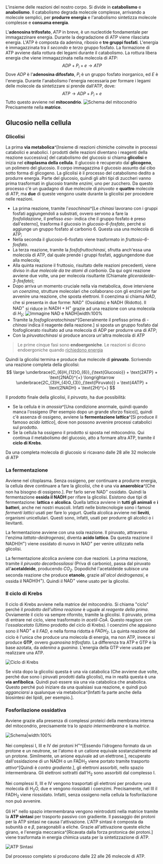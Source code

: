 L'insieme delle reazioni del nostro corpo. Si divide in **catabolismo** e **anabolismo**.
Il catabolismo degrada molecole complesse, arrivando a molecole semplici, per **produrre energia** e l'anabolismo sintetizza molecole complesse e **consuma energia**.

L'**adenosina trifosfato**, *ATP* in breve, è un nucleotide fondamentale per immagazzinare energia. Durante la degradazione di ATP viene rilasciata energia.
L'ATP è composta da adenina, ribosio e **tre gruppi fosfati**. L'energia è immagazzinata tra il *secondo* e *terzo* gruppo fosfato.
La formazione di ATP avviene dalla rottura dei legami durante il catabolismo. La rottura libera  energia che viene immagazzinata nella molecola di ATP:
$$
ADP+P_{i}+e \rightarrow ATP
$$
Dove *ADP* è l'**adenosina difosfato**, $P_{i}$ è un gruppo fosfato inorganico, ed $E$ è l'energia.
Durante l'anabolismo l'energia necessaria per formare i legami delle molecole da sintetizzare si prende dall'ATP, dove:
$$
ATP \rightarrow ADP+P_{i}+e
$$
Tutto questo avviene nel **mitocondrio**.
![Schema del mitocondrio](https://promedtest.it/wp-content/uploads/2022/07/MITO.png)
Precisamente nella **matrice**.

## Glucosio nella cellula

### Glicolisi
La prima **via metabolica**^[Insieme di reazioni chimiche coinvolte in processi catabolici e anabolici. I prodotti delle reazioni diventano i reagenti della reazione successiva] del catabolismo del glucosio si chiama **glicolisi** e inizia nel **citoplasma della cellula**. Il glucosio è recuperato dal **glicogeno**, un polimero del glucosio. Il corpo immagazzina il glucosio assunto dal cibo sotto forma di glicogeno. 
La glicolisi è il processo del catabolismo dedito a produrre energia. Parte del glucosio, quindi gli altri tipi di zuccheri vanno prima trasformati in glucosio tramite *enzimi*, uno per zucchero.
Da questo processo c'è un guadagno di due molecole di *piruvato* e **quattro** molecole di ATP, ma **due** di queste vengono usate durante la glicolisi per procedere nelle reazioni.

- La prima reazione, tramite l'*esochinasi*^[Le *chinasi* lavorano con i gruppi fosfati aggiungendoli a substrati, ovvero servono a fare la *fosfolidazione*, il prefisso *eso-* indica che il gruppo fosfato è preso dall'esterno], trasforma il glucosio in *glucosio-6-fosfato*, perché si aggiunge un gruppo fosfato al carbonio 6. Questa usa una molecola di ATP;
- Nella seconda il glucosio-6-fosfato viene trasformato in *fruttosio-6-fosfato*.
- La terza reazione, tramite la *fosfofruttochinasi*, sfrutta anch'essa una molecola di ATP, dal quale prende i gruppi fosfati, aggiungendone due alla molecola;
- Alla quinta reazione il fruttosio, risultato delle reazioni precedenti, viene diviso in *due molecole da tre atomi di carbonio*. Da qui ogni reazione avviene due volte, una per molecola risultante (Chiamate *gliceraideide-3-fosfato*);
- Dopo arriva un momento cruciale nella via metabolica, dove interviene un *coenzima*, strutture molecolari che collaborano con gli enzimi per far avvenire una reazione, che sposta elettroni.
  Il coenzima si chiama *$\text{NAD}$*, che si presenta in due forme: $\text{NAD}^{+}$ (Ossidato) e $\text{NADH}$ (Ridotto). Il $\text{NAD}^{+}$ si riduce in $\text{NADH} + \text{H}^{+}$ grazie ad una reazione con una molecola di $H_{2}$;
  ![Immagine NAD e NADH|width:100%](https://cdn.shopify.com/s/files/1/0268/1811/7694/files/redox-reaction_480x480.png?v=1625878447)
- Tramite la *fosfogliceratochinasi*^[Generalmente il prefisso prima di *-chinasi* indica il reagente della reazione.] si sposta un gruppo fosfato dal fosfoglicerato risultato ad una molecola di ADP per produrre una di ATP;
- Con la *piruvatochinasi* si produce ancora un'altra molecola di ATP

> Le prime cinque fasi sono **endoergoniche**. Le reazioni si dicono endoergoniche quando <u>richiedono energia</u>

Quindi la glicolisi termina e produce due molecole di **piruvato**.
Scrivendo una reazione completa della glicolisi:
$$
\large
\underbrace{C_{6}H_{12}O_{6}}_{\text{Glucosio}} + \text{2ATP} + \text{2NAD}^{+} \longrightarrow
\underbrace{2C_{3}H_{4}O_{3}}_{\text{Piruvato}} + \text{4ATP} + \text{2NADH} + \text{2H}^{+}
$$

Il prodotto finale della glicolisi, il *piruvato*,  ha due possibilità:
- Se la cellula è in *anossia*^[Una condizione anormale, quindi quando manca l'ossigeno (Per esempio dopo un grande sforzo fisico)], quindi c'è assenza di ossigeno, avviene la **fermentazione lattica**^[Si produce il famoso *acido lattico*], dove non possono avvenire processi catabolici sul prodotto.
- Se la cellula ha ossigeno il prodotto si sposta nel mitocondrio. Qui continua il metabolismo del glucosio, atto a formare altra $\text{ATP}$, tramite il **ciclo di Krebs**.

Da una completa molecola di glucosio si ricavano dalle 28 alle 32 molecole di $\text{ATP}$

### La fermentazione
Avviene nel citoplasma. Senza ossigeno, per continuare a produrre energia, la cellula deve continuare a fare la glicolisi, che è una via **anaerobica**^[Che non ha bisogno di ossigeno.]. Per farlo serve $\text{NAD}^{+}$ ossidato. Quindi la fermentazione  **ossida il $\text{NADH}$** per rifare la glicolisi.
Esistono due tipi di fermentazione: **lattica** e **alcolica**.
Quella lattica avviene in **tutti gli animali** e **i batteri**, anche nei nostri muscoli. Infatti nelle biotecnologie sono i famosi *fermenti lattici* usati per fare lo yogurt.
Quella alcolica avviene nei **lieviti**, organismi unicellulari. Questi sono, infatti, usati per produrre gli alcolici o i lievitanti.

La fermentazione avviene con una sola reazione. Il piruvato, attraverso l'enzima *lattato-deidrogenasi*, diventa **acido lattico**. Da questa reazione il $\text{NADH}(\text{H}^{+})$ viene ossidato di nuovo in $\text{NAD}^{+}$ per venire utilizzato nella glicolisi.

La fermentazione alcolica avviene con due reazioni. La prima reazione, tramite il *piruvato decarbossilassi* (Priva di carbonio), passa dal piruvato all'**acetaldeide**, producendo *$CO_{2}$*. Dopodiché l'acetaldeide subisce una seconda reazione che produce **etanolo**, grazie all'*alcol deidrogenasi*, e ossida il $\text{NADH}(\text{H}^{+})$. Quindi il $\text{NAD}^{+}$ viene usato per la glicolisi.
### Il ciclo di Krebs
Il ciclo di Krebs avviene nella matrice del mitocondrio. Si chiama "ciclo" perché il *prodotto dell'ultima reazione* è uguale al *reagente della prima*. Ovviamente il ciclo va sempre rifornito, tramite la glicolisi.
Il piruvato, prima di entrare nel ciclo, viene trasformato in *acetil-CoA*. Questo reagisce con l'*ossalacetato* (Ultimo prodotto del ciclo di Krebs).
I coenzimi che appaiono sono il $\text{NAD}^{+}$ e il *$\text{FAD}$*, e nella forma ridotta è *$FADH_{2}$*.
La quinta reazione del ciclo è l'unica che produce una molecola di energia, ma non $\text{ATP}$, invece si produce **$\text{GTP}$**, ovvero *guanosina trifosfato*. La differenza tra $\text{ATP}$ e $\text{GTP}$ è la base azotata, da *adenina* a *guanina*. L'energia della $\text{GTP}$ viene usata per realizzare una $\text{ATP}$.

![Ciclo di Krebs](https://www.microbiologiaitalia.it/wp-content/uploads/2020/11/immagine-2.png)

Se vista dopo la glicolisi questa è una via catabolica (Che avviene due volte, perché due sono i piruvati prodotti dalla glicolisi), ma in realtà questa è una **via anfibolica**. Quindi può essere sia una via catabolica che anabolica. Questo perché può iniziare da una qualsiasi sua reazione, e quindi può *agganciarsi* a qualunque via metabolica^[Infatti fa parte anche della biosintesi dei lipidi, per esempio.].  

### Fosforilazione ossidativa
Avviene grazie alla presenza di complessi proteici della membrana interna del mitocondrio, precisamente tra lo *spazio intermembrana* e la *matrice*.

![Schema|width:100%](https://www.projectinvictus.it/wp-content/uploads/2022/10/fosforilazione-ossidativa-processo-scaled.jpg)

Nei complessi $\text{I}$, $\text{III}$ e $\text{IV}$ dei protoni $\text{H}^{+}$^[Essendo l'idrogeno formato da un protone e un neutrone, se l'atomo è un catione equivale sostanzialmente ad un protone. Similmente, un anione equivale ad un elettrone.], recuperato dall'ossidazione di un $\text{NADH}$ o un $\text{FADH}_{2}$ viene portato tramite trasporto *attivo*^[Quindi è *contro gradiente*.], gli elettroni assorbiti, nello spazio intermembrana. Gli elettroni sottratti dall'$\text{H}_{2}$ sono assorbiti dal complesso $\text{I}$. 

Nei complessi $\text{II}$, $\text{III}$ e $\text{IV}$ vengono trasportati gli elettroni per produrre una molecola di $\text{H}_{2}\text{O}$, due  e vengono riossidati i coenzimi. Precisamente, nel $\text{III}$ il $\text{FADH}_{2}$ viene riossidato. Infatti, senza ossigeno nella cellula la fosforilazione non può avvenire.

Gli $\text{H}^{+}$ nello spazio intermembrana vengono reintrodotti nella matrice tramite la **ATP sintasi** per trasporto passivo con gradiente. Il passaggio dei protoni per la ATP sintasi ne causa l'attivazione.
L'ATP sintasi è composta da subunità $\alpha$ e $\beta$, paragonabili a eliche. Grazie all'attivazione queste eliche girano, e l'energia meccanica^[Ricavata dalla forza protonica dei protoni.] viene trasformata in energia chimica usata per la sintetizzazione di $\text{ATP}$.

![ATP Sintasi](https://promedtest.it/wp-content/uploads/2019/06/ATP-Sintasi.jpg)

Dal processo completo si producono dalle 22 alle 26 molecole di $\text{ATP}$.